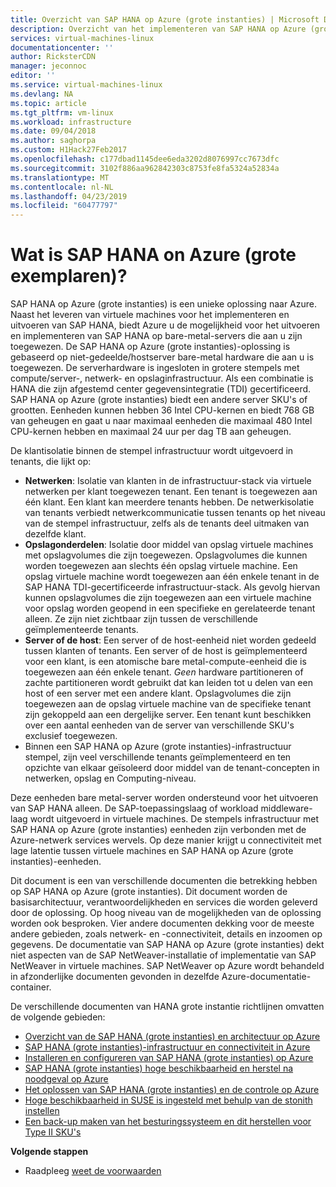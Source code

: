 ```yaml
---
title: Overzicht van SAP HANA op Azure (grote instanties) | Microsoft Docs
description: Overzicht van het implementeren van SAP HANA op Azure (grote instanties).
services: virtual-machines-linux
documentationcenter: ''
author: RicksterCDN
manager: jeconnoc
editor: ''
ms.service: virtual-machines-linux
ms.devlang: NA
ms.topic: article
ms.tgt_pltfrm: vm-linux
ms.workload: infrastructure
ms.date: 09/04/2018
ms.author: saghorpa
ms.custom: H1Hack27Feb2017
ms.openlocfilehash: c177dbad1145dee6eda3202d8076997cc7673dfc
ms.sourcegitcommit: 3102f886aa962842303c8753fe8fa5324a52834a
ms.translationtype: MT
ms.contentlocale: nl-NL
ms.lasthandoff: 04/23/2019
ms.locfileid: "60477797"
---
```

#  <a name="what-is-sap-hana-on-azure-large-instances"></a>Wat is SAP HANA on Azure (grote exemplaren)?

SAP HANA op Azure (grote instanties) is een unieke oplossing naar Azure. Naast het leveren van virtuele machines voor het implementeren en uitvoeren van SAP HANA, biedt Azure u de mogelijkheid voor het uitvoeren en implementeren van SAP HANA op bare-metal-servers die aan u zijn toegewezen. De SAP HANA op Azure (grote instanties)-oplossing is gebaseerd op niet-gedeelde/hostserver bare-metal hardware die aan u is toegewezen. De serverhardware is ingesloten in grotere stempels met compute/server-, netwerk- en opslaginfrastructuur. Als een combinatie is HANA die zijn afgestemd center gegevensintegratie (TDI) gecertificeerd. SAP HANA op Azure (grote instanties) biedt een andere server SKU's of grootten. Eenheden kunnen hebben 36 Intel CPU-kernen en biedt 768 GB van geheugen en gaat u naar maximaal eenheden die maximaal 480 Intel CPU-kernen hebben en maximaal 24 uur per dag TB aan geheugen.

De klantisolatie binnen de stempel infrastructuur wordt uitgevoerd in tenants, die lijkt op:

- **Netwerken**: Isolatie van klanten in de infrastructuur-stack via virtuele netwerken per klant toegewezen tenant. Een tenant is toegewezen aan één klant. Een klant kan meerdere tenants hebben. De netwerkisolatie van tenants verbiedt netwerkcommunicatie tussen tenants op het niveau van de stempel infrastructuur, zelfs als de tenants deel uitmaken van dezelfde klant.
- **Opslagonderdelen**: Isolatie door middel van opslag virtuele machines met opslagvolumes die zijn toegewezen. Opslagvolumes die kunnen worden toegewezen aan slechts één opslag virtuele machine. Een opslag virtuele machine wordt toegewezen aan één enkele tenant in de SAP HANA TDI-gecertificeerde infrastructuur-stack. Als gevolg hiervan kunnen opslagvolumes die zijn toegewezen aan een virtuele machine voor opslag worden geopend in een specifieke en gerelateerde tenant alleen. Ze zijn niet zichtbaar zijn tussen de verschillende geïmplementeerde tenants.
- **Server of de host**: Een server of de host-eenheid niet worden gedeeld tussen klanten of tenants. Een server of de host is geïmplementeerd voor een klant, is een atomische bare metal-compute-eenheid die is toegewezen aan één enkele tenant. *Geen* hardware partitioneren of zachte partitioneren wordt gebruikt dat kan leiden tot u delen van een host of een server met een andere klant. Opslagvolumes die zijn toegewezen aan de opslag virtuele machine van de specifieke tenant zijn gekoppeld aan een dergelijke server. Een tenant kunt beschikken over een aantal eenheden van de server van verschillende SKU's exclusief toegewezen.
- Binnen een SAP HANA op Azure (grote instanties)-infrastructuur stempel, zijn veel verschillende tenants geïmplementeerd en ten opzichte van elkaar geïsoleerd door middel van de tenant-concepten in netwerken, opslag en Computing-niveau. 


Deze eenheden bare metal-server worden ondersteund voor het uitvoeren van SAP HANA alleen. De SAP-toepassingslaag of workload middleware-laag wordt uitgevoerd in virtuele machines. De stempels infrastructuur met SAP HANA op Azure (grote instanties) eenheden zijn verbonden met de Azure-netwerk services wervels. Op deze manier krijgt u connectiviteit met lage latentie tussen virtuele machines en SAP HANA op Azure (grote instanties)-eenheden.

Dit document is een van verschillende documenten die betrekking hebben op SAP HANA op Azure (grote instanties). Dit document worden de basisarchitectuur, verantwoordelijkheden en services die worden geleverd door de oplossing. Op hoog niveau van de mogelijkheden van de oplossing worden ook besproken. Vier andere documenten dekking voor de meeste andere gebieden, zoals netwerk- en -connectiviteit, details en inzoomen op gegevens. De documentatie van SAP HANA op Azure (grote instanties) dekt niet aspecten van de SAP NetWeaver-installatie of implementatie van SAP NetWeaver in virtuele machines. SAP NetWeaver op Azure wordt behandeld in afzonderlijke documenten gevonden in dezelfde Azure-documentatie-container. 


De verschillende documenten van HANA grote instantie richtlijnen omvatten de volgende gebieden:

- [Overzicht van de SAP HANA (grote instanties) en architectuur op Azure](hana-overview-architecture.md?toc=%2fazure%2fvirtual-machines%2flinux%2ftoc.json)
- [SAP HANA (grote instanties)-infrastructuur en connectiviteit in Azure](hana-overview-infrastructure-connectivity.md?toc=%2fazure%2fvirtual-machines%2flinux%2ftoc.json)
- [Installeren en configureren van SAP HANA (grote instanties) op Azure](hana-installation.md?toc=%2fazure%2fvirtual-machines%2flinux%2ftoc.json)
- [SAP HANA (grote instanties) hoge beschikbaarheid en herstel na noodgeval op Azure](hana-overview-high-availability-disaster-recovery.md?toc=%2fazure%2fvirtual-machines%2flinux%2ftoc.json)
- [Het oplossen van SAP HANA (grote instanties) en de controle op Azure](troubleshooting-monitoring.md?toc=%2fazure%2fvirtual-machines%2flinux%2ftoc.json)
- [Hoge beschikbaarheid in SUSE is ingesteld met behulp van de stonith instellen](https://docs.microsoft.com/azure/virtual-machines/workloads/sap/ha-setup-with-stonith)
- [Een back-up maken van het besturingssysteem en dit herstellen voor Type II SKU's](https://docs.microsoft.com/azure/virtual-machines/workloads/sap/os-backup-type-ii-skus)

**Volgende stappen**
- Raadpleeg [weet de voorwaarden](hana-know-terms.md)